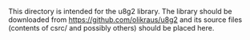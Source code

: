 This directory is intended for the u8g2 library. The library should be downloaded from https://github.com/olikraus/u8g2 and its source files (contents of csrc/ and possibly others) should be placed here.
